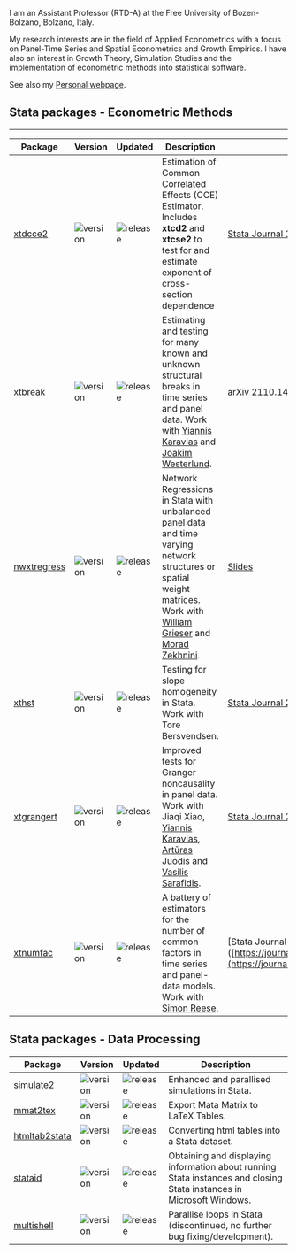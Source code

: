 I am an Assistant Professor (RTD-A) at the Free University of Bozen-Bolzano, Bolzano, Italy. 

My research interests are in the field of Applied Econometrics with a focus on Panel-Time Series and Spatial Econometrics and Growth Empirics. I have also an interest in Growth Theory, Simulation Studies and the implementation of econometric methods into statistical software. 

See also my [Personal webpage](https://www.jan.ditzen.net).

## **Stata** packages - Econometric Methods
---
|Package|Version|Updated|Description| Article/Slides |
|----| ---- | ---- | ----- | ----- |
| [xtdcce2](https://janditzen.github.io/xtdcce2/) | ![version](https://img.shields.io/github/v/release/janditzen/xtdcce2) | ![release](https://img.shields.io/github/release-date/janditzen/xtdcce2)  | Estimation of Common Correlated Effects (CCE) Estimator. Includes **xtcd2** and **xtcse2** to test for and estimate exponent of cross-section dependence| [Stata Journal 18:3](https://journals.sagepub.com/doi/10.1177/1536867X1801800306) and [Stata Journal 21:3](https://journals.sagepub.com/doi/abs/10.1177/1536867X211045560) | 
| [xtbreak](https://janditzen.github.io/xtbreak/)| ![version](https://img.shields.io/github/v/release/janditzen/xtbreak) | ![release](https://img.shields.io/github/release-date/janditzen/xtbreak) | Estimating and testing for many known and unknown structural breaks in time series and panel data. Work with [Yiannis Karavias](https://sites.google.com/site/yianniskaravias/) and [Joakim Westerlund](https://www.lunduniversity.lu.se/lucat/user/5aa0bc9f0c24c665b7b05481a4385514).| [arXiv 2110.14550](https://arxiv.org/abs/2110.14550), [arXiv 2211.06707](https://arxiv.org/abs/2211.06707) (Main paper), [Slides](https://www.stata.com/meeting/germany21/slides/Germany21_Ditzen.pdf). |
| [nwxtregress](https://janditzen.github.io/nwxtregress/) | ![version](https://img.shields.io/github/v/release/janditzen/nwxtregress) | ![release](https://img.shields.io/github/release-date/janditzen/nwxtregress) | Network Regressions in Stata with unbalanced panel data and time varying network structures or spatial weight matrices. Work with [William Grieser](https://www.williamgrieser.com/) and [Morad Zekhnini](https://sites.google.com/view/moradzekhnini/home). | [Slides](https://www.stata.com/meeting/switzerland22/slides/Switzerland22_Ditzen.pdf)  |
| [xthst](https://github.com/JanDitzen/xthst) | ![version](https://img.shields.io/github/v/release/janditzen/xthst) | ![release](https://img.shields.io/github/release-date/janditzen/xthst) | Testing for slope homogeneity in Stata. Work with Tore Bersvendsen. | [Stata Journal 21:1](https://journals.sagepub.com/doi/full/10.1177/1536867X211000004) | 
| [xtgrangert](https://github.com/JanDitzen/xtgrangert) | ![version](https://img.shields.io/github/v/release/janditzen/xtgrangert) | ![release](https://img.shields.io/github/release-date/janditzen/xtgrangert) | Improved tests for Granger noncausality in panel data. Work with Jiaqi Xiao, [Yiannis Karavias](https://sites.google.com/site/yianniskaravias/), [Artūras Juodis](https://sites.google.com/site/ajuodisresearch/) and [Vasilis Sarafidis](https://sites.google.com/view/vsarafidis). | [Stata Journal 23:1](https://journals.sagepub.com/doi/full/10.1177/1536867X231162034), [Slides](https://www.stata.com/meeting/switzerland22/slides/Switzerland22_Xiao.pdf) |
| [xtnumfac](https://github.com/JanDitzen/xtnumfac) | ![version](https://img.shields.io/github/v/release/janditzen/xtnumfac) | ![release](https://img.shields.io/github/release-date/janditzen/xtnumfac) | A battery of estimators for the number of common factors in time series and panel-data models. Work with [Simon Reese](https://simonreese.weebly.com/). | [Stata Journal 23:2]([https://journals.sagepub.com/doi/full/10.1177/1536867X211000004](https://journals.sagepub.com/doi/abs/10.1177/1536867X231175305). | 

## **Stata** packages - Data Processing
|Package|Version|Updated|Description| 
|----| ---- | ---- | ----- | 
| [simulate2](https://janditzen.github.io/simulate2/) | ![version](https://img.shields.io/github/v/release/janditzen/simulate2) | ![release](https://img.shields.io/github/release-date/janditzen/simulate2) | Enhanced and parallised simulations in Stata. |
| [mmat2tex](https://github.com/JanDitzen/mmat2tex) | ![version](https://img.shields.io/github/v/release/janditzen/mmat2tex) | ![release](https://img.shields.io/github/release-date/janditzen/mmat2tex) | Export Mata Matrix to LaTeX Tables. |
| [htmltab2stata](https://janditzen.github.io/htmltab2stata/) | ![version](https://img.shields.io/github/v/release/janditzen/htmltab2stata) | ![release](https://img.shields.io/github/release-date/janditzen/htmltab2stata) |  Converting html tables into a Stata dataset. |
| [stataid](https://janditzen.github.io/stataid/) | ![version](https://img.shields.io/github/v/release/janditzen/stataid) | ![release](https://img.shields.io/github/release-date/janditzen/stataid) | Obtaining and displaying information about running Stata instances and closing Stata instances in Microsoft Windows. |
| [multishell](https://github.com/JanDitzen/multishell) | ![version](https://img.shields.io/github/v/release/janditzen/multishell) | ![release](https://img.shields.io/github/release-date/janditzen/multishell) | Parallise loops in Stata (discontinued, no further bug fixing/development). |


